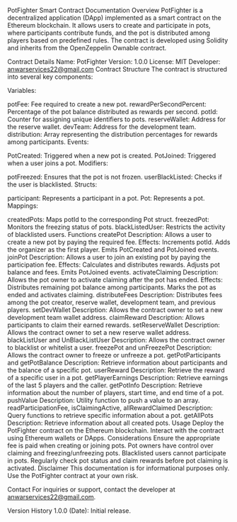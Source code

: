 PotFighter Smart Contract Documentation
Overview
PotFighter is a decentralized application (DApp) implemented as a smart contract on the Ethereum blockchain. It allows users to create and participate in pots, where participants contribute funds, and the pot is distributed among players based on predefined rules. The contract is developed using Solidity and inherits from the OpenZeppelin Ownable contract.

Contract Details
Name: PotFighter
Version: 1.0.0
License: MIT
Developer: anwarservices22@gmail.com
Contract Structure
The contract is structured into several key components:

Variables:

potFee: Fee required to create a new pot.
rewardPerSecondPercent: Percentage of the pot balance distributed as rewards per second.
potId: Counter for assigning unique identifiers to pots.
reserveWallet: Address for the reserve wallet.
devTeam: Address for the development team.
distribution: Array representing the distribution percentages for rewards among participants.
Events:

PotCreated: Triggered when a new pot is created.
PotJoined: Triggered when a user joins a pot.
Modifiers:

potFreezed: Ensures that the pot is not frozen.
userBlackListed: Checks if the user is blacklisted.
Structs:

participant: Represents a participant in a pot.
Pot: Represents a pot.
Mappings:

createdPots: Maps potId to the corresponding Pot struct.
freezedPot: Monitors the freezing status of pots.
blackListedUser: Restricts the activity of blacklisted users.
Functions
createPot
Description: Allows a user to create a new pot by paying the required fee.
Effects:
Increments potId.
Adds the organizer as the first player.
Emits PotCreated and PotJoined events.
joinPot
Description: Allows a user to join an existing pot by paying the participation fee.
Effects:
Calculates and distributes rewards.
Adjusts pot balance and fees.
Emits PotJoined events.
activateClaiming
Description: Allows the pot owner to activate claiming after the pot has ended.
Effects:
Distributes remaining pot balance among participants.
Marks the pot as ended and activates claiming.
distributeFees
Description: Distributes fees among the pot creator, reserve wallet, development team, and previous players.
setDevWallet
Description: Allows the contract owner to set a new development team wallet address.
claimReward
Description: Allows participants to claim their earned rewards.
setReserveWallet
Description: Allows the contract owner to set a new reserve wallet address.
blackListUser and UnBlackListUser
Description: Allows the contract owner to blacklist or whitelist a user.
freezePot and unFreezePot
Description: Allows the contract owner to freeze or unfreeze a pot.
getPotParticipants and getPotBalance
Description: Retrieve information about participants and the balance of a specific pot.
userReward
Description: Retrieve the reward of a specific user in a pot.
getPlayerEarnings
Description: Retrieve earnings of the last 5 players and the caller.
getPotInfo
Description: Retrieve information about the number of players, start time, and end time of a pot.
pushValue
Description: Utility function to push a value to an array.
readParticipationFee, isClaimingActive, allRewardClaimed
Description: Query functions to retrieve specific information about a pot.
getAllPots
Description: Retrieve information about all created pots.
Usage
Deploy the PotFighter contract on the Ethereum blockchain.
Interact with the contract using Ethereum wallets or DApps.
Considerations
Ensure the appropriate fee is paid when creating or joining pots.
Pot owners have control over claiming and freezing/unfreezing pots.
Blacklisted users cannot participate in pots.
Regularly check pot status and claim rewards before pot claiming is activated.
Disclaimer
This documentation is for informational purposes only. Use the PotFighter contract at your own risk.

Contact
For inquiries or support, contact the developer at anwarservices22@gmail.com.

Version History
1.0.0 (Date): Initial release.
